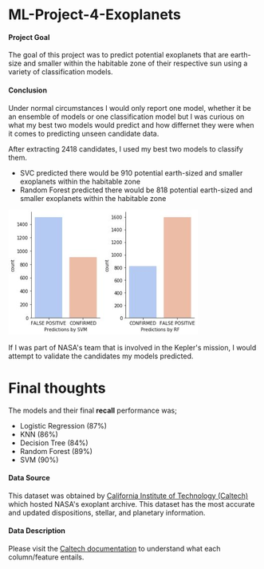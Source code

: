# ML-Project-4-Exoplanets


#### Project Goal

The goal of this project was to predict potential exoplanets that are earth-size and smaller within the habitable zone of their respective sun using a variety of classification models.

#### Conclusion

Under normal circumstances I would only report one model, whether it be an ensemble of models or one classification model but I was curious on what my best two models would predict and how differnet they were when it comes to predicting unseen candidate data.

After extracting 2418 candidates, I used my best two models to classify them.
* SVC predicted there would be 910 potential earth-sized and smaller exoplanets within the habitable zone
* Random Forest predicted there would be 818 potential earth-sized and smaller exoplanets within the habitable zone

![](Pictures/countcan.JPG)

If I was part of NASA's team that is involved in the Kepler's mission, I would attempt to validate the candidates my models predicted. 

# Final thoughts 

The models and their final **recall** performance was;
* Logistic Regression (87%)
* KNN (86%)
* Decision Tree (84%)
* Random Forest (89%)
* SVM (90%)


#### Data Source

This dataset was obtained by [California Institute of Technology (Caltech)](https://exoplanetarchive.ipac.caltech.edu/index.html) which hosted NASA's exoplant archive. 
This dataset has the most accurate and updated dispositions, stellar, and planetary information. 

#### Data Description

Please visit the [Caltech documentation](https://exoplanetarchive.ipac.caltech.edu/docs/API_kepcandidate_columns.html) to understand what each column/feature entails. 

